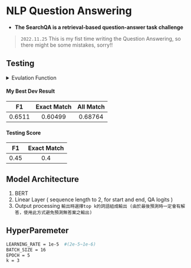 # NLP Question Answering

- **The SearchQA is a retrieval-based question-answer task challenge**

> `2022.11.25`
> This is my fist time writing the Question Answering, so there might be some mistakes, sorry!!

## Testing

<details>
<summary>Evulation Function</summary>

``` python
import re
import collections
import string

def normalize_answer(s):
    """Lower text and remove punctuation, articles and extra whitespace."""
 
    def remove_articles(text):
        regex = re.compile(r"\b(a|an|the)\b", re.UNICODE)
        return re.sub(regex, " ", text)
 
    def white_space_fix(text):
        return " ".join(text.split())
 
    def remove_punc(text):
        exclude = set(string.punctuation)
        return "".join(ch for ch in text if ch not in exclude)
 
    def lower(text):
        return text.lower()
 
    return white_space_fix(remove_articles(remove_punc(lower(s))))
 
def get_tokens(s):
    if not s: return []
    return normalize_answer(s).split()

def compute_exact(a_gold, a_pred):
    return int(normalize_answer(a_gold) == normalize_answer(a_pred))

def compute_f1(a_gold, a_pred):
    gold_toks = get_tokens(a_gold)
    pred_toks = get_tokens(a_pred)
    common = collections.Counter(gold_toks) & collections.Counter(pred_toks)
    num_same = sum(common.values())
    if len(gold_toks) == 0 or len(pred_toks) == 0:
        # If either is no-answer, then F1 is 1 if they agree, 0 otherwise
        return int(gold_toks == pred_toks)
    if num_same == 0:
        return 0
    precision = 1.0 * num_same / len(pred_toks)
    recall = 1.0 * num_same / len(gold_toks)
    f1 = (2 * precision * recall) / (precision + recall)
    return f1
```
</details>

#### My Best Dev Result

|   F1   | Exact Match | All Match |
| :----: | :---------: | :-------: |
| 0.6511 |   0.60499   |  0.68764  |

#### Testing Score

|  F1   | Exact Match |
| :---: | :---------: |
| 0.45  |     0.4     |

## Model Architecture

  1. BERT
  2. Linear Layer ( sequence length to 2, for start and end, QA logits )
  3. Output processing
    `輸出時選擇top k的詞語組成輸出 (由於最後預測時一定會有解答，使用此方式避免預測無答案之輸出)`

## HyperParemeter
  
  ``` bash
  LEARNING_RATE = 1e-5  #(2e-5~1e-6)
  BATCH_SIZE = 16
  EPOCH = 5
  k = 3
  ```
